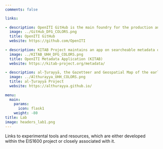 ```yaml
---
comments: false

links:
  
- description: OpenITI GitHub is the main foundry for the production and curation of the OpenITI Corpus.
  image: ../GitHub_DFG_COLORS.png
  title: OpenITI GitHub
  website: https://github.com/OpenITI
  
- description: KITAB Project maintains an app on searcheable metadata of the OpenITI project.
  image: ../KITAB_UHH_DFG_COLORS.png
  title: OpenITI Metadata Application (KITAB)
  website: https://kitab-project.org/metadata/
  
- description: al-Ṯurayyā, the Gazetteer and Geospatial Map of the early Islamic World.
  image: ../Althurayya_UHH_COLORS.png
  title: al-Ṯurayyā Project
  website: https://althurayya.github.io/
  
menu:
  main:
    params:
      icon: flask1
    weight: -80
title: Lab
image: headers_lab1.png
---
```


Links to experimental tools and resources, which are either developed within the EIS1600 project or closely associated with it.